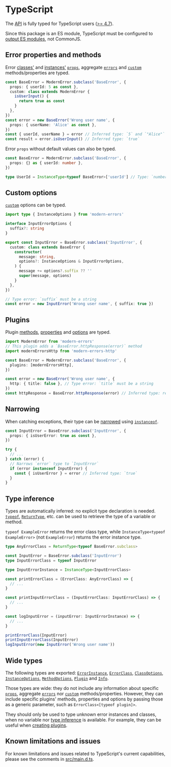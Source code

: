 # TypeScript

The [API](../README.md#api) is fully typed for TypeScript users
([>= 4.7](https://devblogs.microsoft.com/typescript/announcing-typescript-4-7)).

Since this package is an ES module, TypeScript must be configured to
[output ES modules](https://www.typescriptlang.org/docs/handbook/esm-node.html),
not CommonJS.

## Error properties and methods

Error [classes'](../README.md#%EF%B8%8F-error-classes) and
[instances'](../README.md#throw-errors)
[`props`](../README.md#%EF%B8%8F-error-properties), aggregate
[`errors`](../README.md#aggregate-errors) and
[`custom`](../README.md#-custom-logic) methods/properties are typed.

<!-- eslint-disable class-methods-use-this -->

```ts
const BaseError = ModernError.subclass('BaseError', {
  props: { userId: 5 as const },
  custom: class extends ModernError {
    isUserInput() {
      return true as const
    }
  },
})
const error = new BaseError('Wrong user name', {
  props: { userName: 'Alice' as const },
})
const { userId, userName } = error // Inferred type: `5` and `"Alice"`
const result = error.isUserInput() // Inferred type: `true`
```

Error `props` without default values can also be typed.

```ts
const BaseError = ModernError.subclass('BaseError', {
  props: {} as { userId: number },
})

type UserId = InstanceType<typeof BaseError>['userId'] // Type: `number`
```

## Custom options

[`custom`](../README.md#-custom-logic) options can be typed.

<!-- eslint-disable no-param-reassign, fp/no-mutation -->

```ts
import type { InstanceOptions } from 'modern-errors'

interface InputErrorOptions {
  suffix?: string
}

export const InputError = BaseError.subclass('InputError', {
  custom: class extends BaseError {
    constructor(
      message: string,
      options?: InstanceOptions & InputErrorOptions,
    ) {
      message += options?.suffix ?? ''
      super(message, options)
    }
  },
})

// Type error: `suffix` must be a string
const error = new InputError('Wrong user name', { suffix: true })
```

## Plugins

Plugin [methods](plugins.md#staticmethodsmethodname),
[properties](plugins.md#properties) and [options](../README.md#plugin-options)
are typed.

```ts
import ModernError from 'modern-errors'
// This plugin adds a `BaseError.httpResponse(error)` method
import modernErrorsHttp from 'modern-errors-http'

const BaseError = ModernError.subclass('BaseError', {
  plugins: [modernErrorsHttp],
})

const error = new BaseError('Wrong user name', {
  http: { title: false }, // Type error: `title` must be a string
})
const httpResponse = BaseError.httpResponse(error) // Inferred type: response object
```

## Narrowing

When catching exceptions, their type can be
[narrowed](https://www.typescriptlang.org/docs/handbook/2/narrowing.html#instanceof-narrowing)
using [`instanceof`](../README.md#check-error-classes).

<!-- eslint-disable max-depth -->

```ts
const InputError = BaseError.subclass('InputError', {
  props: { isUserError: true as const },
})

try {
  // ...
} catch (error) {
  // Narrows `error` type to `InputError`
  if (error instanceof InputError) {
    const { isUserError } = error // Inferred type: `true`
  }
}
```

## Type inference

Types are automatically inferred: no explicit type declaration is needed.
[`typeof`](https://www.typescriptlang.org/docs/handbook/2/typeof-types.html),
[`ReturnType`](https://www.typescriptlang.org/docs/handbook/utility-types.html#returntypetype),
etc. can be used to retrieve the type of a variable or method.

`typeof ExampleError` returns the error class type, while
`InstanceType<typeof ExampleError>` (not `ExampleError`) returns the error
instance type.

```ts
type AnyErrorClass = ReturnType<typeof BaseError.subclass>

const InputError = BaseError.subclass('InputError')
type InputErrorClass = typeof InputError

type InputErrorInstance = InstanceType<InputErrorClass>

const printErrorClass = (ErrorClass: AnyErrorClass) => {
  // ...
}

const printInputErrorClass = (InputErrorClass: InputErrorClass) => {
  // ...
}

const logInputError = (inputError: InputErrorInstance) => {
  // ...
}

printErrorClass(InputError)
printInputErrorClass(InputError)
logInputError(new InputError('Wrong user name'))
```

## Wide types

The following types are exported:
[`ErrorInstance`](../README.md#new-errorclassmessage-options),
[`ErrorClass`](../README.md#%EF%B8%8F-error-classes),
[`ClassOptions`](../README.md#options),
[`InstanceOptions`](../README.md#options-2),
[`MethodOptions`](../README.md#plugin-options),
[`Plugin`](../README.md#-plugins) and [`Info`](plugins.md#info-1).

Those types are wide: they do not include any information about specific
[`props`](../README.md#%EF%B8%8F-error-properties), aggregate
[`errors`](../README.md#aggregate-errors) nor
[`custom`](../README.md#-custom-logic) methods/properties. However, they can
include specific plugins' methods, properties and options by passing those as a
generic parameter, such as `ErrorClass<[typeof plugin]>`.

They should only be used to type unknown error instances and classes, when no
variable nor [type inference](#type-inference) is available. For example, they
can be useful when [creating plugins](plugins.md#typescript).

## Known limitations and issues

For known limitations and issues related to TypeScript's current capabilities,
please see the comments in [src/main.d.ts](../src/main.d.ts).

